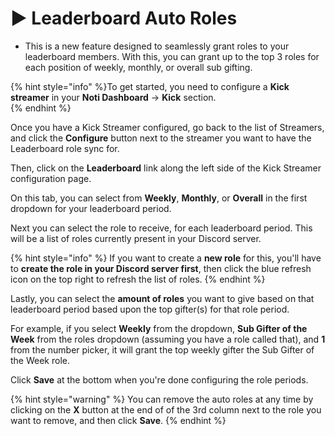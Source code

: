 # ► Leaderboard Auto Roles

- This is a new feature designed to seamlessly grant roles to your leaderboard members.  With this, you can grant up to the top 3 roles for each position of weekly, monthly, or overall sub gifting.

{% hint style="info" %}To get started, you need to configure a **Kick streamer** in your **Noti Dashboard** -> **Kick** section.  
{% endhint %}

Once you have a Kick Streamer configured, go back to the list of Streamers, and click the **Configure** button next to the streamer you want to have the Leaderboard role sync for.

Then, click on the **Leaderboard** link along the left side of the Kick Streamer configuration page.

On this tab, you can select from **Weekly**, **Monthly**, or **Overall** in the first dropdown for your leaderboard period.

Next you can select the role to receive, for each leaderboard period.  This will be a list of roles currently present in your Discord server.

{% hint style="info" %}
If you want to create a **new role** for this, you'll have to **create the role in your Discord server first**, then click the blue refresh icon on the top right to refresh the list of roles.
{% endhint %}

Lastly, you can select the **amount of roles** you want to give based on that leaderboard period based upon the top gifter(s) for that role period.

For example, if you select **Weekly** from the dropdown, **Sub Gifter of the Week** from the roles dropdown (assuming you have a role called that), and **1** from the number picker, it will grant the top weekly gifter the Sub Gifter of the Week role.

Click **Save** at the bottom when you're done configuring the role periods.

{% hint style="warning" %}
You can remove the auto roles at any time by clicking on the **X** button at the end of of the 3rd column next to the role you want to remove, and then click **Save**.
{% endhint %}
